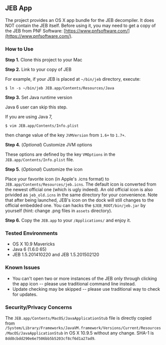 ## JEB App
The project provides an OS X app bundle for the JEB decompiler. It does NOT contain the JEB itself. Before using it, you may need to get a copy of the JEB from PNF Software: [https://www.pnfsoftware.com/](https://www.pnfsoftware.com/).

### How to Use
__Step 1.__ Clone this project to your Mac

__Step 2.__ Link to your copy of JEB

For example, if your JEB is placed at `~/bin/jeb` directory, execute:

  ```
  $ ln -s ~/bin/jeb JEB.app/Contents/Resources/Java
  ```

__Step 3.__ Set Java runtime version

Java 6 user can skip this step. 

If you are using Java 7, 

  ```
  $ vim JEB.app/Contents/Info.plist
  ```

then change value of the key `JVMVersion` from `1.6+` to `1.7+`.

__Step 4.__ (_Optional_) Customize JVM options

These options are defined by the key `VMOptions` in the `JEB.app/Contents/Info.plist` file. 

__Step 5.__ (_Optional_) Customize the icon

Place your favorite icon (in Apple's .icns format) to `JEB.app/Contents/Resources/jeb.icns`. The default icon is converted from the newest official one (which is ugly indeed). An old official icon is also privided as `jeb_old.icns` in the same directory for your convenience. Note that after being launched, JEB's icon on the dock will still changes to the official embedded one. You can hacks the `$JEB_ROOT/bin/jeb.jar` by yourself (hint: change .png files in `assets` directory).

__Step 6.__ Copy the `JEB.app` to your `/Applications/` and enjoy it.

### Tested Environments
* OS X 10.9 Mavericks
* Java 6 (1.6.0 65)
* JEB 1.5.201410220 and JEB 1.5.201502120

### Known Issues
* You can't open two or more instances of the JEB only through clicking the app icon -- please use traditional command line instead. 
* Update checking may be skipped -- please use traditional way to check for updates. 

### Security/Privacy Concerns
The `JEB.app/Contents/MacOS/JavaApplicationStub` file is directly copied from `/System/Library/Frameworks/JavaVM.framework/Versions/Current/Resources/MacOS/JavaApplicationStub` in OS X 10.9.5 without any change. SHA-1 is `8dd8cbdd290e6e7506bb5b5203cf8cf6d1a27ad9`. 
